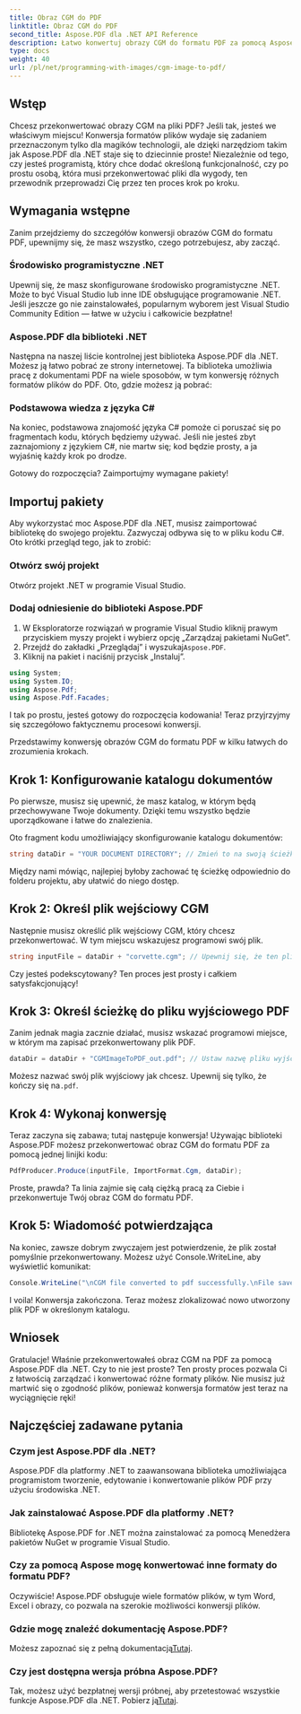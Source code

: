 ```yaml
---
title: Obraz CGM do PDF
linktitle: Obraz CGM do PDF
second_title: Aspose.PDF dla .NET API Reference
description: Łatwo konwertuj obrazy CGM do formatu PDF za pomocą Aspose.PDF dla .NET. Postępuj zgodnie z tym prostym przewodnikiem krok po kroku i usprawnij proces konwersji plików.
type: docs
weight: 40
url: /pl/net/programming-with-images/cgm-image-to-pdf/
---
```

## Wstęp

Chcesz przekonwertować obrazy CGM na pliki PDF? Jeśli tak, jesteś we właściwym miejscu! Konwersja formatów plików wydaje się zadaniem przeznaczonym tylko dla magików technologii, ale dzięki narzędziom takim jak Aspose.PDF dla .NET staje się to dziecinnie proste! Niezależnie od tego, czy jesteś programistą, który chce dodać określoną funkcjonalność, czy po prostu osobą, która musi przekonwertować pliki dla wygody, ten przewodnik przeprowadzi Cię przez ten proces krok po kroku.

## Wymagania wstępne

Zanim przejdziemy do szczegółów konwersji obrazów CGM do formatu PDF, upewnijmy się, że masz wszystko, czego potrzebujesz, aby zacząć.

### Środowisko programistyczne .NET

Upewnij się, że masz skonfigurowane środowisko programistyczne .NET. Może to być Visual Studio lub inne IDE obsługujące programowanie .NET. Jeśli jeszcze go nie zainstalowałeś, popularnym wyborem jest Visual Studio Community Edition — łatwe w użyciu i całkowicie bezpłatne!

### Aspose.PDF dla biblioteki .NET

Następna na naszej liście kontrolnej jest biblioteka Aspose.PDF dla .NET. Możesz ją łatwo pobrać ze strony internetowej. Ta biblioteka umożliwia pracę z dokumentami PDF na wiele sposobów, w tym konwersję różnych formatów plików do PDF. Oto, gdzie możesz ją pobrać:

### Podstawowa wiedza z języka C#

Na koniec, podstawowa znajomość języka C# pomoże ci poruszać się po fragmentach kodu, których będziemy używać. Jeśli nie jesteś zbyt zaznajomiony z językiem C#, nie martw się; kod będzie prosty, a ja wyjaśnię każdy krok po drodze.

Gotowy do rozpoczęcia? Zaimportujmy wymagane pakiety!

## Importuj pakiety

Aby wykorzystać moc Aspose.PDF dla .NET, musisz zaimportować bibliotekę do swojego projektu. Zazwyczaj odbywa się to w pliku kodu C#. Oto krótki przegląd tego, jak to zrobić:

### Otwórz swój projekt

Otwórz projekt .NET w programie Visual Studio. 

### Dodaj odniesienie do biblioteki Aspose.PDF

1. W Eksploratorze rozwiązań w programie Visual Studio kliknij prawym przyciskiem myszy projekt i wybierz opcję „Zarządzaj pakietami NuGet”.
2.  Przejdź do zakładki „Przeglądaj” i wyszukaj`Aspose.PDF`.
3. Kliknij na pakiet i naciśnij przycisk „Instaluj”.

```csharp
using System;
using System.IO;
using Aspose.Pdf;
using Aspose.Pdf.Facades;
```

I tak po prostu, jesteś gotowy do rozpoczęcia kodowania! Teraz przyjrzyjmy się szczegółowo faktycznemu procesowi konwersji.

Przedstawimy konwersję obrazów CGM do formatu PDF w kilku łatwych do zrozumienia krokach.

## Krok 1: Konfigurowanie katalogu dokumentów

Po pierwsze, musisz się upewnić, że masz katalog, w którym będą przechowywane Twoje dokumenty. Dzięki temu wszystko będzie uporządkowane i łatwe do znalezienia. 

Oto fragment kodu umożliwiający skonfigurowanie katalogu dokumentów:

```csharp
string dataDir = "YOUR DOCUMENT DIRECTORY"; // Zmień to na swoją ścieżkę
```

Między nami mówiąc, najlepiej byłoby zachować tę ścieżkę odpowiednio do folderu projektu, aby ułatwić do niego dostęp.

## Krok 2: Określ plik wejściowy CGM

Następnie musisz określić plik wejściowy CGM, który chcesz przekonwertować. W tym miejscu wskazujesz programowi swój plik.

```csharp
string inputFile = dataDir + "corvette.cgm"; // Upewnij się, że ten plik istnieje w Twoim katalogu
```

Czy jesteś podekscytowany? Ten proces jest prosty i całkiem satysfakcjonujący!

## Krok 3: Określ ścieżkę do pliku wyjściowego PDF

Zanim jednak magia zacznie działać, musisz wskazać programowi miejsce, w którym ma zapisać przekonwertowany plik PDF.

```csharp
dataDir = dataDir + "CGMImageToPDF_out.pdf"; // Ustaw nazwę pliku wyjściowego PDF
```

 Możesz nazwać swój plik wyjściowy jak chcesz. Upewnij się tylko, że kończy się na`.pdf`.

## Krok 4: Wykonaj konwersję

Teraz zaczyna się zabawa; tutaj następuje konwersja! Używając biblioteki Aspose.PDF możesz przekonwertować obraz CGM do formatu PDF za pomocą jednej linijki kodu:

```csharp
PdfProducer.Produce(inputFile, ImportFormat.Cgm, dataDir);
```

Proste, prawda? Ta linia zajmie się całą ciężką pracą za Ciebie i przekonwertuje Twój obraz CGM do formatu PDF.

## Krok 5: Wiadomość potwierdzająca

Na koniec, zawsze dobrym zwyczajem jest potwierdzenie, że plik został pomyślnie przekonwertowany. Możesz użyć Console.WriteLine, aby wyświetlić komunikat:

```csharp
Console.WriteLine("\nCGM file converted to pdf successfully.\nFile saved at " + dataDir);
```

I voila! Konwersja zakończona. Teraz możesz zlokalizować nowo utworzony plik PDF w określonym katalogu.

## Wniosek

Gratulacje! Właśnie przekonwertowałeś obraz CGM na PDF za pomocą Aspose.PDF dla .NET. Czy to nie jest proste? Ten prosty proces pozwala Ci z łatwością zarządzać i konwertować różne formaty plików. Nie musisz już martwić się o zgodność plików, ponieważ konwersja formatów jest teraz na wyciągnięcie ręki!

## Najczęściej zadawane pytania

### Czym jest Aspose.PDF dla .NET?  
Aspose.PDF dla platformy .NET to zaawansowana biblioteka umożliwiająca programistom tworzenie, edytowanie i konwertowanie plików PDF przy użyciu środowiska .NET.

### Jak zainstalować Aspose.PDF dla platformy .NET?  
Bibliotekę Aspose.PDF for .NET można zainstalować za pomocą Menedżera pakietów NuGet w programie Visual Studio.

### Czy za pomocą Aspose mogę konwertować inne formaty do formatu PDF?  
Oczywiście! Aspose.PDF obsługuje wiele formatów plików, w tym Word, Excel i obrazy, co pozwala na szerokie możliwości konwersji plików.

### Gdzie mogę znaleźć dokumentację Aspose.PDF?  
 Możesz zapoznać się z pełną dokumentacją[Tutaj](https://reference.aspose.com/pdf/net/).

### Czy jest dostępna wersja próbna Aspose.PDF?  
 Tak, możesz użyć bezpłatnej wersji próbnej, aby przetestować wszystkie funkcje Aspose.PDF dla .NET. Pobierz ją[Tutaj](https://releases.aspose.com/).